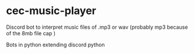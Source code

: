 # cec-music-player

Discord bot to interpret music files of .mp3 or wav (probably mp3 because of the 8mb file cap )

Bots in python extending discord python
